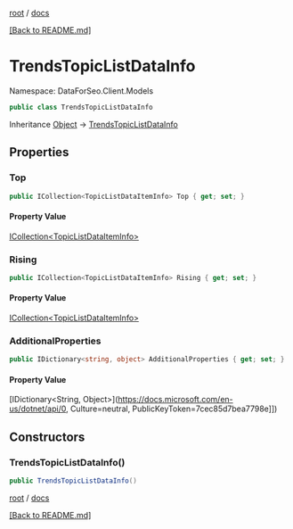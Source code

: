 [root](./../ "root") / [docs](./ "docs")

[[Back to README.md]](./../README.md "[Back to README.md]")

# TrendsTopicListDataInfo

Namespace: DataForSeo.Client.Models

```csharp
public class TrendsTopicListDataInfo
```

Inheritance [Object](https://docs.microsoft.com/en-us/dotnet/api/Object) → [TrendsTopicListDataInfo](./TrendsTopicListDataInfo.md)

## Properties

### **Top**

```csharp
public ICollection<TopicListDataItemInfo> Top { get; set; }
```

#### Property Value

[ICollection&lt;TopicListDataItemInfo&gt;](./TopicListDataItemInfo.md)<br>

### **Rising**

```csharp
public ICollection<TopicListDataItemInfo> Rising { get; set; }
```

#### Property Value

[ICollection&lt;TopicListDataItemInfo&gt;](./TopicListDataItemInfo.md)<br>

### **AdditionalProperties**

```csharp
public IDictionary<string, object> AdditionalProperties { get; set; }
```

#### Property Value

[IDictionary&lt;String, Object&gt;](https://docs.microsoft.com/en-us/dotnet/api/0, Culture=neutral, PublicKeyToken=7cec85d7bea7798e]])<br>

## Constructors

### **TrendsTopicListDataInfo()**

```csharp
public TrendsTopicListDataInfo()
```

[root](./../ "root") / [docs](./ "docs")

[[Back to README.md]](./../README.md "[Back to README.md]")